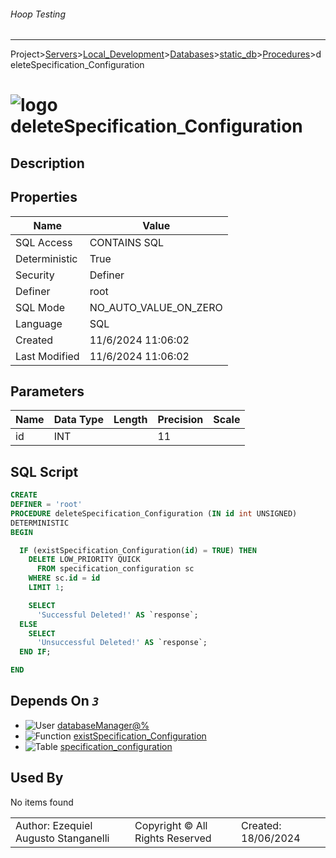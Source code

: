 ###### Hoop Testing
___
Project>[Servers](../../../../Servers.md)>[Local_Development](../../../Local_Development.md)>[Databases](../../Databases.md)>[static_db](../static_db.md)>[Procedures](Procedures.md)>deleteSpecification_Configuration


# ![logo](../../../../../Images/procedure64.svg) deleteSpecification_Configuration

## <a name="#Description"></a>Description
> 
## <a name="#Properties"></a>Properties
|Name|Value|
|---|---|
|SQL Access|CONTAINS SQL|
|Deterministic|True|
|Security|Definer|
|Definer|root|
|SQL Mode|NO_AUTO_VALUE_ON_ZERO|
|Language|SQL|
|Created|11/6/2024 11:06:02|
|Last Modified|11/6/2024 11:06:02|


## <a name="#Parameters"></a>Parameters
|Name|Data Type|Length|Precision|Scale|
|---|---|---|---|---|
|id|INT||11||

## <a name="#SqlScript"></a>SQL Script
```SQL
CREATE
DEFINER = 'root'
PROCEDURE deleteSpecification_Configuration (IN id int UNSIGNED)
DETERMINISTIC
BEGIN

  IF (existSpecification_Configuration(id) = TRUE) THEN
    DELETE LOW_PRIORITY QUICK
      FROM specification_configuration sc
    WHERE sc.id = id
    LIMIT 1;

    SELECT
      'Successful Deleted!' AS `response`;
  ELSE
    SELECT
      'Unsuccessful Deleted!' AS `response`;
  END IF;

END
```

## <a name="#DependsOn"></a>Depends On _`3`_
- ![User](../../../../../Images/user.svg) [databaseManager@%](../../../Users/databaseManager@%.md)
- ![Function](../../../../../Images/function.svg) [existSpecification_Configuration](../Functions/existSpecification_Configuration.md)
- ![Table](../../../../../Images/table.svg) [specification_configuration](../Tables/specification_configuration.md)


## <a name="#UsedBy"></a>Used By
No items found

||||
|---|---|---|
|Author: Ezequiel Augusto Stanganelli|Copyright © All Rights Reserved|Created: 18/06/2024|